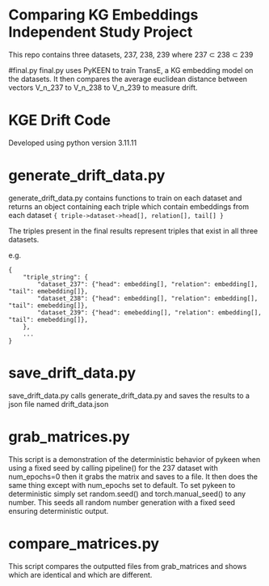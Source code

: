 # Comparing KG Embeddings Independent Study Project

This repo contains three datasets, 237, 238, 239 where 237 ⊂ 238 ⊂ 239

#final.py
final.py uses PyKEEN to train TransE, a KG embedding model on the datasets. It then compares the average euclidean distance between vectors V_n_237 to V_n_238 to V_n_239 to measure drift.

# KGE Drift Code 

Developed using python version 3.11.11

# generate_drift_data.py
generate_drift_data.py contains functions to train on each dataset and returns an object containing each triple which contain embeddings from each dataset `{ triple->dataset->head[], relation[], tail[] }`

The triples present in the final results represent triples that exist in all three datasets.

e.g.
```
{
    "triple_string": {
        "dataset_237": {"head": embedding[], "relation": embedding[], "tail": emebedding[]},
        "dataset_238": {"head": embedding[], "relation": embedding[], "tail": emebedding[]},
        "dataset_239": {"head": emebedding[], "relation": embedding[], "tail": emebedding[]},
    },
    ...
}
```

# save_drift_data.py
save_drift_data.py calls generate_drift_data.py and saves the results to a json file named drift_data.json

# grab_matrices.py
This script is a demonstration of the deterministic behavior of pykeen when using a fixed seed by calling pipeline() for the 237 dataset with num_epochs=0 then it grabs the matrix and saves to a file. It then does the same thing except with num_epochs set to default.
To set pykeen to deterministic simply set random.seed() and torch.manual_seed() to any number. This seeds all random number generation with a fixed seed ensuring deterministic output. 

# compare_matrices.py
This script compares the outputted files from grab_matrices and shows which are identical and which are different.
